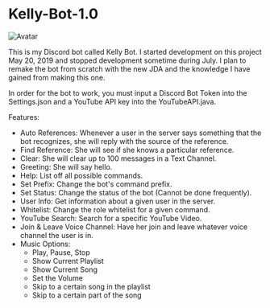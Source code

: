 # Kelly-Bot-1.0
![Avatar](https://github.com/kenny2892/Kelly-Bot-1.0/blob/master/Discord%20Bots/src/Resources/Idle%201%20-%20School%20Girl.gif)

This is my Discord bot called Kelly Bot. I started development on this project May 20, 2019 and stopped development sometime during July. I plan to remake the bot from scratch with the new JDA and the knowledge I have gained from making this one.

In order for the bot to work, you must input a Discord Bot Token into the Settings.json and a YouTube API key into the YouTubeAPI.java.

Features:
- Auto References: Whenever a user in the server says something that the bot recognizes, she will reply with the source of the reference.
- Find Reference: She will see if she knows a particular reference.
- Clear: She will clear up to 100 messages in a Text Channel.
- Greeting: She will say hello.
- Help: List off all possible commands.
- Set Prefix: Change the bot's command prefix.
- Set Status: Change the status of the bot (Cannot be done frequently).
- User Info: Get information about a given user in the server.
- Whitelist: Change the role whitelist for a given command.
- YouTube Search: Search for a specific YouTube Video.
- Join & Leave Voice Channel: Have her join and leave whatever voice channel the user is in.
- Music Options:
  - Play, Pause, Stop
  - Show Current Playlist
  - Show Current Song
  - Set the Volume
  - Skip to a certain song in the playlist
  - Skip to a certain part of the song

